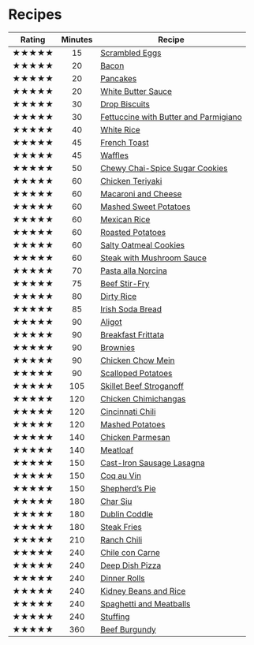 # Recipes

Rating | Minutes | Recipe
:----:|:---:| ---
★★★★★ |  15 | [Scrambled Eggs](scrambled-eggs.md)
★★★★★ |  20 | [Bacon](bacon.md)
★★★★★ |  20 | [Pancakes](pancakes.md)
★★★★★ |  20 | [White Butter Sauce](white-butter-sauce.md)
★★★★★ |  30 | [Drop Biscuits](breads/drop-biscuits.md)
★★★★★ |  30 | [Fettuccine with Butter and Parmigiano](fettuccine-with-butter-and-parmigiano.md)
★★★★★ |  40 | [White Rice](white-rice.md)
★★★★★ |  45 | [French Toast](french-toast.md)
★★★★★ |  45 | [Waffles](waffles.md)
★★★★★ |  50 | [Chewy Chai-Spice Sugar Cookies](cookies/chewy-chai-spice-sugar.md)
★★★★★ |  60 | [Chicken Teriyaki](chicken-teriyaki.md)
★★★★★ |  60 | [Macaroni and Cheese](macaroni-and-cheese.md)
★★★★★ |  60 | [Mashed Sweet Potatoes](mashed-sweet-potatoes.md)
★★★★★ |  60 | [Mexican Rice](mexican-rice.md)
★★★★★ |  60 | [Roasted Potatoes](roasted-potatoes.md)
★★★★★ |  60 | [Salty Oatmeal Cookies](cookies/salty-oatmeal.md)
★★★★★ |  60 | [Steak with Mushroom Sauce](steak-with-mushroom-sauce.md)
★★★★★ |  70 | [Pasta alla Norcina](pasta-alla-norcina.md)
★★★★★ |  75 | [Beef Stir-Fry](beef-stir-fry.md)
★★★★★ |  80 | [Dirty Rice](dirty-rice.md)
★★★★★ |  85 | [Irish Soda Bread](breads/irish-soda-bread.md)
★★★★★ |  90 | [Aligot](aligot.md)
★★★★★ |  90 | [Breakfast Frittata](breakfast-frittata.md)
★★★★★ |  90 | [Brownies](desserts/brownies.md)
★★★★★ |  90 | [Chicken Chow Mein](chicken-chow-mein.md)
★★★★★ |  90 | [Scalloped Potatoes](scalloped-potatoes.md)
★★★★★ | 105 | [Skillet Beef Stroganoff](skillet-beef-stroganoff.md)
★★★★★ | 120 | [Chicken Chimichangas](chicken-chimichangas.md)
★★★★★ | 120 | [Cincinnati Chili](cincinnati-chili.md)
★★★★★ | 120 | [Mashed Potatoes](mashed-potatoes.md)
★★★★★ | 140 | [Chicken Parmesan](chicken-parmesan.md)
★★★★★ | 140 | [Meatloaf](meatloaf.md)
★★★★★ | 150 | [Cast-Iron Sausage Lasagna](cast-iron-sausage-lasagna.md)
★★★★★ | 150 | [Coq au Vin](coq-au-vin.md)
★★★★★ | 150 | [Shepherd’s Pie](shepherd’s-pie.md)
★★★★★ | 180 | [Char Siu](char-siu.md)
★★★★★ | 180 | [Dublin Coddle](dublin-coddle.md)
★★★★★ | 180 | [Steak Fries](steak-fries.md)
★★★★★ | 210 | [Ranch Chili](ranch-chili.md)
★★★★★ | 240 | [Chile con Carne](chile-con-carne.md)
★★★★★ | 240 | [Deep Dish Pizza](deep-dish-pizza.md)
★★★★★ | 240 | [Dinner Rolls](breads/dinner-rolls.md)
★★★★★ | 240 | [Kidney Beans and Rice](kidney-beans-and-rice.md)
★★★★★ | 240 | [Spaghetti and Meatballs](spaghetti-and-meatballs.md)
★★★★★ | 240 | [Stuffing](stuffing.md)
★★★★★ | 360 | [Beef Burgundy](beef-burgundy.md)
